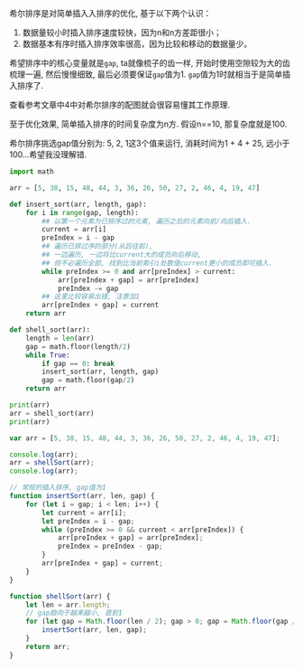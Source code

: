 希尔排序是对简单插入入排序的优化, 基于以下两个认识：

1. 数据量较小时插入排序速度较快，因为n和n方差距很小；
2. 数据基本有序时插入排序效率很高，因为比较和移动的数据量少。

希望排序中的核心变量就是`gap`, ta就像梳子的齿一样, 开始时使用空隙较为大的齿梳理一遍, 然后慢慢细致, 最后必须要保证`gap`值为1. `gap`值为1时就相当于是简单插入排序了.

查看参考文章中4中对希尔排序的配图就会很容易懂其工作原理.

至于优化效果, 简单插入排序的时间复杂度为n方. 假设n==10, 那复杂度就是100.

希尔排序挑选gap值分别为: 5, 2, 1这3个值来运行, 消耗时间为1 + 4 + 25, 远小于100...希望我没理解错.

```py
import math

arr = [5, 38, 15, 48, 44, 3, 36, 26, 50, 27, 2, 46, 4, 19, 47]

def insert_sort(arr, length, gap):
    for i in range(gap, length):
        ## 以第一个元素为已排序过的元素, 遍历之后的元素向前/向后插入.
        current = arr[i]
        preIndex = i - gap
        ## 遍历已排过序的部分(从后往前), 
        ## 一边遍历, 一边将比current大的成员向后移动, 
        ## 但不必遍历全部, 找到比当前索引i处数值current更小的成员即可插入.
        while preIndex >= 0 and arr[preIndex] > current:
            arr[preIndex + gap] = arr[preIndex]
            preIndex -= gap
        ## 这里比较容易出错, 注意加1
        arr[preIndex + gap] = current
    return arr

def shell_sort(arr):
    length = len(arr)
    gap = math.floor(length/2)
    while True:
        if gap == 0: break
        insert_sort(arr, length, gap)
        gap = math.floor(gap/2)
    return arr

print(arr)
arr = shell_sort(arr)
print(arr)

```


```js
var arr = [5, 38, 15, 48, 44, 3, 36, 26, 50, 27, 2, 46, 4, 19, 47];

console.log(arr);
arr = shellSort(arr);
console.log(arr);

// 常规的插入排序, gap值为1
function insertSort(arr, len, gap) {
    for (let i = gap; i < len; i++) {
        let current = arr[i];
        let preIndex = i - gap;
        while (preIndex >= 0 && current < arr[preIndex]) {
            arr[preIndex + gap] = arr[preIndex];
            preIndex = preIndex - gap;
        }
        arr[preIndex + gap] = current;
    }
}

function shellSort(arr) {
    let len = arr.length;
    // gap趋向于越来越小, 直到1
    for (let gap = Math.floor(len / 2); gap > 0; gap = Math.floor(gap / 2)) {
        insertSort(arr, len, gap);
    }
    return arr;
}

```